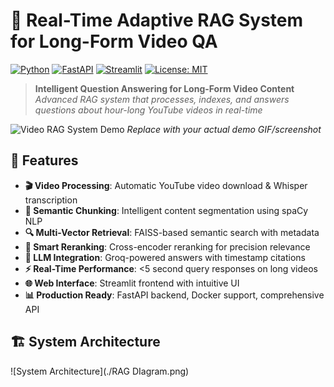 # 🎥 Real-Time Adaptive RAG System for Long-Form Video QA

[![Python](https://img.shields.io/badge/Python-3.10%2B-blue)](https://python.org)
[![FastAPI](https://img.shields.io/badge/FastAPI-0.104-green)](https://fastapi.tiangolo.com)
[![Streamlit](https://img.shields.io/badge/Streamlit-1.28-red)](https://streamlit.io)
[![License: MIT](https://img.shields.io/badge/License-MIT-yellow.svg)](https://opensource.org/licenses/MIT)

> **Intelligent Question Answering for Long-Form Video Content**  
> *Advanced RAG system that processes, indexes, and answers questions about hour-long YouTube videos in real-time*

![Video RAG System Demo](https://via.placeholder.com/800x400.png?text=Video+RAG+System+Demo+Placeholder)
*Replace with your actual demo GIF/screenshot*

## 🚀 Features

- **🎬 Video Processing**: Automatic YouTube video download & Whisper transcription
- **🧠 Semantic Chunking**: Intelligent content segmentation using spaCy NLP
- **🔍 Multi-Vector Retrieval**: FAISS-based semantic search with metadata
- **🎯 Smart Reranking**: Cross-encoder reranking for precision relevance
- **💬 LLM Integration**: Groq-powered answers with timestamp citations
- **⚡ Real-Time Performance**: <5 second query responses on long videos
- **🌐 Web Interface**: Streamlit frontend with intuitive UI
- **📊 Production Ready**: FastAPI backend, Docker support, comprehensive API

## 🏗️ System Architecture

![System Architecture](./RAG DIagram.png)
